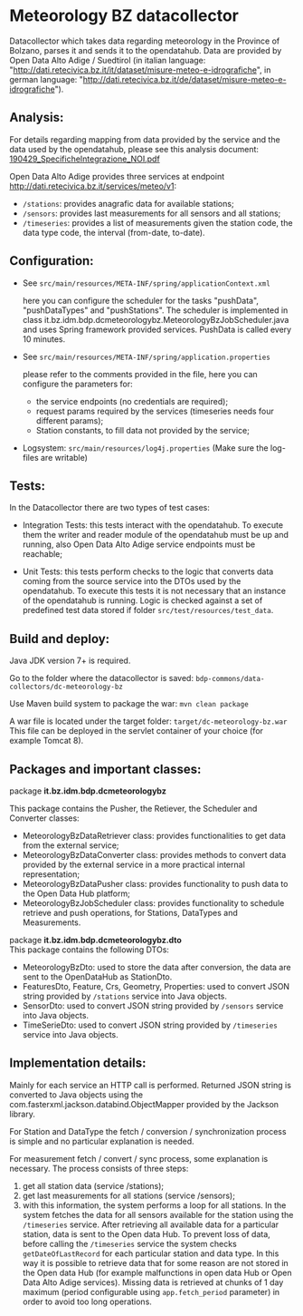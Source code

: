 Meteorology BZ datacollector
=========================

Datacollector which takes data regarding meteorology in the Province of Bolzano, parses it and sends it to the opendatahub.
Data are provided by Open Data Alto Adige / Suedtirol (in italian language: "http://dati.retecivica.bz.it/it/dataset/misure-meteo-e-idrografiche", in german language: "http://dati.retecivica.bz.it/de/dataset/misure-meteo-e-idrografiche").


## Analysis:

For details regarding mapping from data provided by the service and the data used by the opendatahub, please see this analysis document:
[190429_SpecificheIntegrazione_NOI.pdf](documentation/190429_SpecificheIntegrazione_NOI.pdf)

Open Data Alto Adige provides three services at endpoint http://dati.retecivica.bz.it/services/meteo/v1:
  - `/stations`: provides anagrafic data for available stations;
  - `/sensors`: provides last measurements for all sensors and all stations;
  - `/timeseries`: provides a list of measurements given the station code, the data type code, the interval (from-date, to-date).

## Configuration:
  - See `src/main/resources/META-INF/spring/applicationContext.xml`

    here you can configure the scheduler for the tasks "pushData", "pushDataTypes" and "pushStations". The scheduler is implemented in class it.bz.idm.bdp.dcmeteorologybz.MeteorologyBzJobScheduler.java and uses Spring framework provided services. PushData is called every 10 minutes. 

  - See `src/main/resources/META-INF/spring/application.properties`

    please refer to the comments provided in the file, here you can configure the parameters for:
    - the service endpoints (no credentials are required);
    - request params required by the services (timeseries needs four different params);
    - Station constants, to fill data not provided by the service;


  - Logsystem: `src/main/resources/log4j.properties` (Make sure the log-files are writable)


## Tests:

In the Datacollector there are two types of test cases:

 - Integration Tests: this tests interact with the opendatahub. To execute them the writer and reader module of the opendatahub must be up and running, also Open Data Alto Adige service endpoints must be reachable;


 - Unit Tests: this tests perform checks to the logic that converts data coming from the source service into the DTOs used by the opendatahub. To execute this tests it is not necessary that an instance of the opendatahub is running. Logic is checked against a set of predefined test data stored if folder `src/test/resources/test_data`.


## Build and deploy:

Java JDK version 7+ is required.

Go to the folder where the datacollector is saved: `bdp-commons/data-collectors/dc-meteorology-bz`

Use Maven build system to package the war: `mvn clean package`

A war file is located under the target folder: `target/dc-meteorology-bz.war`
This file can be deployed in the servlet container of your choice (for example Tomcat 8).


## Packages and important classes:

package **it.bz.idm.bdp.dcmeteorologybz**

This package contains the Pusher, the Retiever, the Scheduler and Converter classes:
 - MeteorologyBzDataRetriever class: provides functionalities to get data from the external service;
 - MeteorologyBzDataConverter class: provides methods to convert data provided by the external service in a more practical internal representation;
 - MeteorologyBzDataPusher class: provides functionality to push data to the Open Data Hub platform;
 - MeteorologyBzJobScheduler class: provides functionality to schedule retrieve and push operations, for Stations, DataTypes and Measurements.


package **it.bz.idm.bdp.dcmeteorologybz.dto**  
This package contains the following DTOs:
 - MeteorologyBzDto: used to store the data after conversion, the data are sent to the OpenDataHub as StationDto.
 - FeaturesDto, Feature, Crs, Geometry, Properties: used to convert JSON string provided by `/stations` service into Java objects.
 - SensorDto: used to convert JSON string provided by `/sensors` service into Java objects.
 - TimeSerieDto: used to convert JSON string provided by `/timeseries` service into Java objects.


## Implementation details:

Mainly for each service an HTTP call is performed. Returned JSON string is converted to Java objects using the com.fasterxml.jackson.databind.ObjectMapper provided by the Jackson library.

For Station and DataType the fetch / conversion / synchronization process is simple and no particular explanation is needed.

For measurement fetch / convert / sync process, some explanation is necessary. The process consists of three steps:
1. get all station data (service /stations);
2. get last measurements for all stations (service /sensors);
3. with this information, the system performs a loop for all stations. In the system fetches the data for all sensors available for the station using the `/timeseries` service. After retrieving all available data for a particular station, data is sent to the Open data Hub. To prevent loss of data, before calling the `/timeseries` service the system checks `getDateOfLastRecord` for each particular station and data type. In this way it is possible to retrieve data that for some reason are not stored in the Open data Hub (for example malfunctions in open data Hub or Open Data Alto Adige services). Missing data is retrieved at chunks of 1 day maximum (period configurable using `app.fetch_period` parameter) in order to avoid too long operations.



